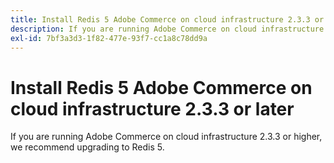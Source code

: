 ```yaml
---
title: Install Redis 5 Adobe Commerce on cloud infrastructure 2.3.3 or later
description: If you are running Adobe Commerce on cloud infrastructure 2.3.3 or higher, we recommend upgrading to Redis 5.
exl-id: 7bf3a3d3-1f82-477e-93f7-cc1a8c78dd9a
---
```

# Install Redis 5 Adobe Commerce on cloud infrastructure 2.3.3 or later

If you are running Adobe Commerce on cloud infrastructure 2.3.3 or higher, we recommend upgrading to Redis 5.
